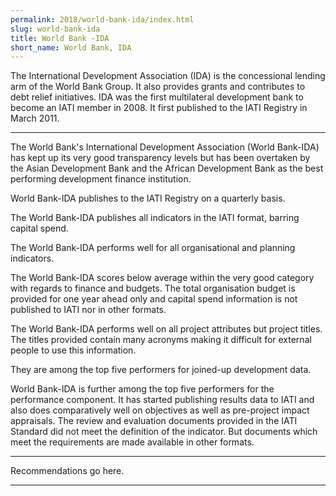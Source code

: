 ```yaml
---
permalink: 2018/world-bank-ida/index.html
slug: world-bank-ida
title: World Bank -IDA
short_name: World Bank, IDA
---
```


The International Development Association (IDA) is the concessional lending arm of the World Bank Group. It also provides grants and contributes to debt relief initiatives. IDA was the first multilateral development bank to become an IATI member in 2008. It first published to the IATI Registry in March 2011.

---

The World Bank's International Development Association (World Bank-IDA) has kept up its very good transparency levels but has been overtaken by the Asian Development Bank and the African Development Bank as the best performing development finance institution.

World Bank-IDA publishes to the IATI Registry on a quarterly basis.

The World Bank-IDA publishes all indicators in the IATI format, barring capital spend.

The World Bank-IDA performs well for all organisational and planning indicators.   

The World Bank-IDA scores below average within the very good category with regards to finance and budgets. The total organisation budget is provided for one year ahead only and capital spend information is not published to IATI nor in other formats. 

The World Bank-IDA performs well on all project attributes but project titles. The titles provided contain many acronyms making it difficult for external people to use this information. 

They are among the top five performers for joined-up development data.

World Bank-IDA is further among the top five performers for the performance component. It has started publishing results data to IATI and also does comparatively well on objectives as well as pre-project impact appraisals. The review and evaluation documents provided in the IATI Standard did not meet the definition of the indicator. But documents which meet the requirements are made available in other formats.


---

Recommendations go here.

---

